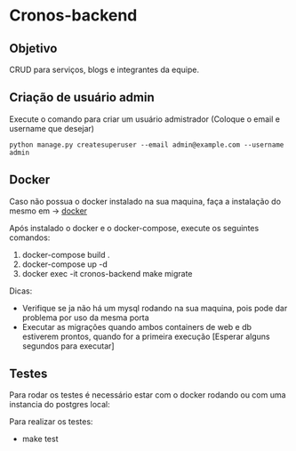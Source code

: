 # Cronos-backend

## Objetivo

CRUD para serviços, blogs e integrantes da equipe.

## Criação de usuário admin

Execute o comando para criar um usuário admistrador (Coloque o email e username que desejar)

`python manage.py createsuperuser --email admin@example.com --username admin`

## Docker

Caso não possua o docker instalado na sua maquina, faça a instalação do mesmo em -> [docker](https://www.docker.com/get-started)

Após instalado o docker e o docker-compose, execute os seguintes comandos:

1. docker-compose build .
2. docker-compose up -d
3. docker exec -it cronos-backend make migrate

Dicas: 
- Verifique se ja não há um mysql rodando na sua maquina, pois pode dar problema por uso da mesma porta
- Executar as migrações quando ambos containers de web e db estiverem prontos, quando for a primeira execução [Esperar alguns segundos para executar]

## Testes
Para rodar os testes é necessário estar com o docker rodando ou com uma instancia do postgres local:

Para realizar os testes:

- make test